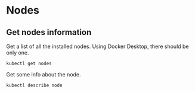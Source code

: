 # Nodes

## Get nodes information

Get a list of all the installed nodes. Using Docker Desktop, there should be only one.

    kubectl get nodes

Get some info about the node.

    kubectl describe node